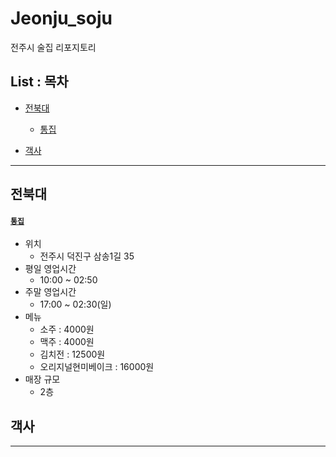 Jeonju_soju
===

전주시 술집 리포지토리

List : 목차
---

- [전북대](#전북대)
   - [통집](#통집)

- [객사](#객사)


***

## 전북대

#### [`통집`](https://place.map.kakao.com/16214893)
- 위치
  - 전주시 덕진구 삼송1길 35
- 평일 영업시간
  - 10:00 ~ 02:50
- 주말 영업시간
  - 17:00 ~ 02:30(일)
- 메뉴
  - 소주 : 4000원
  - 맥주 : 4000원
  - 김치전 : 12500원
  - 오리지널현미베이크 : 16000원
- 매장 규모
  - 2층


## 객사


***
